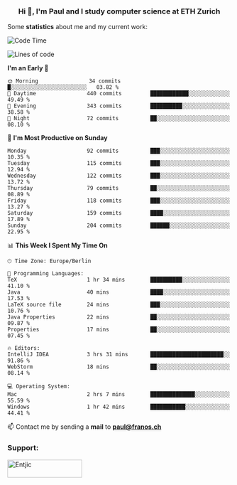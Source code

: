 <h3 align="center">Hi 👋, I'm Paul and I study computer science at ETH Zurich</h3>


Some **statistics** about me and my current work:

<!--START_SECTION:waka-->
![Code Time](http://img.shields.io/badge/Code%20Time-1%2C285%20hrs%2030%20mins-blue)

![Lines of code](https://img.shields.io/badge/From%20Hello%20World%20I%27ve%20Written-1.8%20million%20lines%20of%20code-blue)

**I'm an Early 🐤** 

```text
🌞 Morning                34 commits          █░░░░░░░░░░░░░░░░░░░░░░░░   03.82 % 
🌆 Daytime                440 commits         ████████████░░░░░░░░░░░░░   49.49 % 
🌃 Evening                343 commits         ██████████░░░░░░░░░░░░░░░   38.58 % 
🌙 Night                  72 commits          ██░░░░░░░░░░░░░░░░░░░░░░░   08.10 % 
```
📅 **I'm Most Productive on Sunday** 

```text
Monday                   92 commits          ███░░░░░░░░░░░░░░░░░░░░░░   10.35 % 
Tuesday                  115 commits         ███░░░░░░░░░░░░░░░░░░░░░░   12.94 % 
Wednesday                122 commits         ███░░░░░░░░░░░░░░░░░░░░░░   13.72 % 
Thursday                 79 commits          ██░░░░░░░░░░░░░░░░░░░░░░░   08.89 % 
Friday                   118 commits         ███░░░░░░░░░░░░░░░░░░░░░░   13.27 % 
Saturday                 159 commits         ████░░░░░░░░░░░░░░░░░░░░░   17.89 % 
Sunday                   204 commits         ██████░░░░░░░░░░░░░░░░░░░   22.95 % 
```


📊 **This Week I Spent My Time On** 

```text
🕑︎ Time Zone: Europe/Berlin

💬 Programming Languages: 
TeX                      1 hr 34 mins        ██████████░░░░░░░░░░░░░░░   41.10 % 
Java                     40 mins             ████░░░░░░░░░░░░░░░░░░░░░   17.53 % 
LaTeX source file        24 mins             ███░░░░░░░░░░░░░░░░░░░░░░   10.76 % 
Java Properties          22 mins             ██░░░░░░░░░░░░░░░░░░░░░░░   09.87 % 
Properties               17 mins             ██░░░░░░░░░░░░░░░░░░░░░░░   07.45 % 

🔥 Editors: 
IntelliJ IDEA            3 hrs 31 mins       ███████████████████████░░   91.86 % 
WebStorm                 18 mins             ██░░░░░░░░░░░░░░░░░░░░░░░   08.14 % 

💻 Operating System: 
Mac                      2 hrs 7 mins        ██████████████░░░░░░░░░░░   55.59 % 
Windows                  1 hr 42 mins        ███████████░░░░░░░░░░░░░░   44.41 % 
```


<!--END_SECTION:waka-->

📫 Contact me by sending a **mail** to **paul@franos.ch**

<h3 align="left">Support:</h3>
<p><a href="https://ko-fi.com/Entjic"> <img align="left" src="https://cdn.ko-fi.com/cdn/kofi3.png?v=3" height="40" width="168" alt="Entjic" /></a></p>
